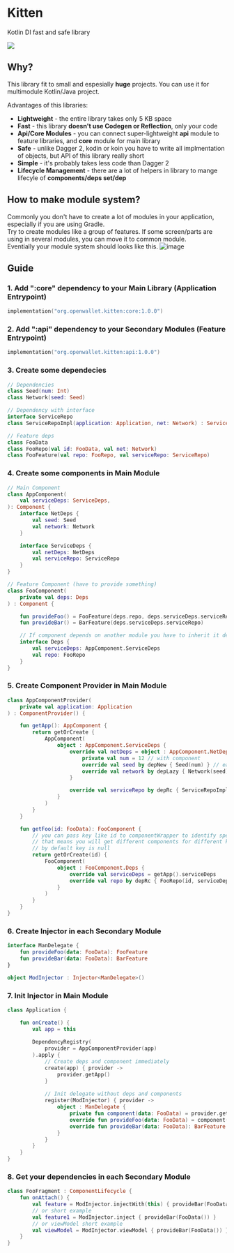 # Kitten
Kotlin DI fast and safe library

<img src="https://i.pinimg.com/236x/ae/a3/5a/aea35a7874af4c09d2ee73998d8f8b6d.jpg">

## Why?
This library fit to small and espesially **huge** projects. You can use it for multimodule Kotlin/Java project.

Advantages of this libraries:
- **Lightweight** - the entire library takes only 5 KB space
- **Fast** - this library **doesn't use Codegen or Reflection**, only your code
- **Api/Core Modules** - you can connect super-lightweight **api** module to feature libraries, and **core** module for main library
- **Safe** - unlike Dagger 2, kodin or koin you have to write all implmentation of objects, but API of this library really short
- **Simple** - it's probably takes less code than Dagger 2
- **Lifecycle Management** - there are a lot of helpers in library to mange lifecyle of **components/deps set/dep**

## How to make module system?
Commonly you don't have to create a lot of modules in your application, especially if you are using Gradle.
</br>
Try to create modules like a group of features. If some screen/parts are using in several modules, you can move it to common module.
</br>
Eventially your module system should looks like this.
![image](https://user-images.githubusercontent.com/15245196/155395076-9c6e679d-3444-4455-9c8c-2d9e1903e480.png)


## Guide
### 1. Add ":core" dependency to your Main Library (Application Entrypoint)
``` kotlin
implementation("org.openwallet.kitten:core:1.0.0")
```
### 2. Add ":api" dependency to your Secondary Modules (Feature Entrypoint)
``` kotlin
implementation("org.openwallet.kitten:api:1.0.0")
```
### 3. Create some dependecies
``` kotlin
// Dependencies
class Seed(num: Int)
class Network(seed: Seed)

// Dependency with interface
interface ServiceRepo
class ServiceRepoImpl(application: Application, net: Network) : ServiceRepo

// Feature deps
class FooData
class FooRepo(val id: FooData, val net: Network)
class FooFeature(val repo: FooRepo, val serviceRepo: ServiceRepo)
```
### 4. Create some components in Main Module
``` kotlin
// Main Component
class AppComponent(
    val serviceDeps: ServiceDeps,
): Component {
    interface NetDeps {
        val seed: Seed
        val network: Network
    }

    interface ServiceDeps {
        val netDeps: NetDeps
        val serviceRepo: ServiceRepo
    }
}

// Feature Component (have to provide something)
class FooComponent(
    private val deps: Deps
) : Component {

    fun provideFoo() = FooFeature(deps.repo, deps.serviceDeps.serviceRepo)
    fun provideBar() = BarFeature(deps.serviceDeps.serviceRepo)

    // If component depends on another module you have to inherit it deps
    interface Deps {
        val serviceDeps: AppComponent.ServiceDeps
        val repo: FooRepo
    }
}
```

### 5. Create Component Provider in Main Module
``` kotlin
class AppComponentProvider(
    private val application: Application
) : ComponentProvider() {

    fun getApp(): AppComponent {
        return getOrCreate {
            AppComponent(
                object : AppComponent.ServiceDeps {
                    override val netDeps = object : AppComponent.NetDeps {
                        private val num = 12 // with component
                        override val seed by depNew { Seed(num) } // each time new
                        override val network by depLazy { Network(seed) } // first call
                    }

                    override val serviceRepo by depRc { ServiceRepoImpl(application, netDeps.network) } // ref-counter
                }
            )
        }
    }

    fun getFoo(id: FooData): FooComponent {
        // you can pass key like id to componentWrapper to identify specific component
        // that means you will get different components for different keys
        // by default key is null
        return getOrCreate(id) {
            FooComponent(
                object : FooComponent.Deps {
                    override val serviceDeps = getApp().serviceDeps
                    override val repo by depRc { FooRepo(id, serviceDeps.netDeps.network) }
                }
            )
        }
    }
}
```

### 6. Create Injector in each Secondary Module
``` kotlin
interface ManDelegate {
    fun provideFoo(data: FooData): FooFeature
    fun provideBar(data: FooData): BarFeature
}

object ModInjector : Injector<ManDelegate>()
```

### 7. Init Injector in Main Module

``` kotlin
class Application {

    fun onCreate() {
        val app = this
        
        DependencyRegistry(
            provider = AppComponentProvider(app)
        ).apply {
            // Create deps and component immediately
            create(app) { provider ->
                provider.getApp()
            }
        
            // Init delegate without deps and components
            register(ModInjector) { provider ->
                object : ManDelegate {
                    private fun component(data: FooData) = provider.getFoo(data)
                    override fun provideFoo(data: FooData) = component(data).provideFoo()
                    override fun provideBar(data: FooData): BarFeature = component(data).provideBar()
                }
            }
        }
    }
}
```


### 8. Get your dependencies in each Secondary Module
``` kotlin
class FooFragment : ComponentLifecycle {
    fun onAttach() {
        val feature = ModInjector.injectWith(this) { provideBar(FooData()) }
        // or short example
        val feature1 = ModInjector.inject { provideBar(FooData()) }
        // or viewModel short example
        val viewModel = ModInjector.viewModel { provideBar(FooData()) }
    }
}
```
